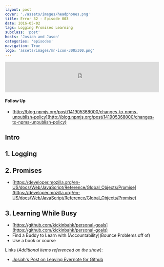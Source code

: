 ```yaml
---
layout: post
cover: './assets/images/headphones.png'
title: Error 32 - Episode 003
date: 2016-05-02
tags: Logging Promises Learning
subclass: 'post'
hosts: 'Josiah and Jason'
categories: 'episodes'
navigation: True
logo: 'assets/images/mn-icon-300x300.png'
---
```

<iframe id="audio_iframe" src="https://www.podbean.com/media/player/bv2dv-5eef15?skin=2" width="100%" height="100" frameborder="0" scrolling="no"></iframe>
<br>

#### Follow Up
- [http://blog.npmjs.org/post/141905368000/changes-to-npms-unpublish-policy](http://blog.npmjs.org/post/141905368000/changes-to-npms-unpublish-policy)

## Intro

## 1. Logging

## 2. Promises
- [https://developer.mozilla.org/en-US/docs/Web/JavaScript/Reference/Global_Objects/Promise](https://developer.mozilla.org/en-US/docs/Web/JavaScript/Reference/Global_Objects/Promise)

## 3. Learning While Busy
- [https://github.com/kickinbahk/personal-goals](https://github.com/kickinbahk/personal-goals)
- Find a Buddy to Learn with (Accountability)(Bounce Problems off of)
- Use a book or course 

Links (_Additional items referenced on the show_):
- [Josiah's Post on Leaving Evernote for Github](http://kickinbahk.com/replacing-evernote.html)

